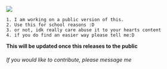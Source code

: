 <img src="https://user-images.githubusercontent.com/119995201/209054876-3bc7b3d4-f635-4659-9b93-337ff635eccb.png">

    1. I am working on a public version of this.
    2. Use this for school reasons :D
    3. or not, idk really care abuse it to your hearts content
    4. if you do find an easier way please tell me:D
    
**This will be updated once this releases to the public**

###### _If you would like to contribute, please message me_
